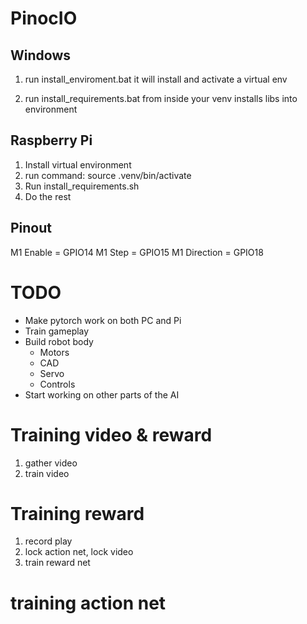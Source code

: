 # PinocIO

## Windows

1. run install_enviroment.bat
it will install and activate a virtual env

2. run install_requirements.bat from inside your venv
installs libs into environment

## Raspberry Pi

1. Install virtual environment
2. run command: source .venv/bin/activate
3. Run install_requirements.sh
4. Do the rest

## Pinout
M1 Enable = GPIO14
M1 Step = GPIO15
M1 Direction = GPIO18

# TODO

- Make pytorch work on both PC and Pi
- Train gameplay
- Build robot body
  - Motors
  - CAD
  - Servo
  - Controls
- Start working on other parts of the AI

# Training video & reward

1. gather video
2. train video

# Training reward
1. record play
2. lock action net, lock video
3. train reward net

# training action net



